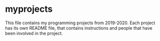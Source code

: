 # myprojects

This file contains my programming projects from 2019-2020. Each project has its own README file, that contains instructions and people that have been involved in the project. 
